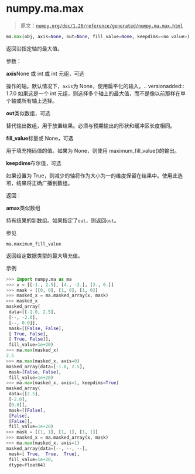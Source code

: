 # numpy.ma.max

> 原文：[`numpy.org/doc/1.26/reference/generated/numpy.ma.max.html`](https://numpy.org/doc/1.26/reference/generated/numpy.ma.max.html)

```py
ma.max(obj, axis=None, out=None, fill_value=None, keepdims=<no value>)
```

返回沿指定轴的最大值。

参数：

**axis**None 或 int 或 int 元组，可选

操作的轴。默认情况下，`axis`为 None，使用扁平化的输入。.. versionadded:: 1.7.0 如果这是一个 int 元组，则选择多个轴上的最大值，而不是像以前那样在单个轴或所有轴上选择。

**out**类似数组，可选

替代输出数组，用于放置结果。必须与预期输出的形状和缓冲区长度相同。

**fill_value**标量或 None，可选

用于填充掩码值的值。如果为 None，则使用 maximum_fill_value()的输出。

**keepdims**布尔值，可选

如果设置为 True，则减少的轴将作为大小为一的维度保留在结果中。使用此选项，结果将正确广播到数组。

返回：

**amax**类似数组

持有结果的新数组。如果指定了`out`，则返回`out`。

参见

`ma.maximum_fill_value`

返回给定数据类型的最大填充值。

示例

```py
>>> import numpy.ma as ma
>>> x = [[-1., 2.5], [4., -2.], [3., 0.]]
>>> mask = [[0, 0], [1, 0], [1, 0]]
>>> masked_x = ma.masked_array(x, mask)
>>> masked_x
masked_array(
 data=[[-1.0, 2.5],
 [--, -2.0],
 [--, 0.0]],
 mask=[[False, False],
 [ True, False],
 [ True, False]],
 fill_value=1e+20)
>>> ma.max(masked_x)
2.5
>>> ma.max(masked_x, axis=0)
masked_array(data=[-1.0, 2.5],
 mask=[False, False],
 fill_value=1e+20)
>>> ma.max(masked_x, axis=1, keepdims=True)
masked_array(
 data=[[2.5],
 [-2.0],
 [0.0]],
 mask=[[False],
 [False],
 [False]],
 fill_value=1e+20)
>>> mask = [[1, 1], [1, 1], [1, 1]]
>>> masked_x = ma.masked_array(x, mask)
>>> ma.max(masked_x, axis=1)
masked_array(data=[--, --, --],
 mask=[ True,  True,  True],
 fill_value=1e+20,
 dtype=float64) 
```
